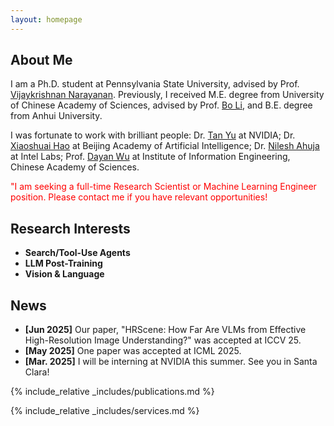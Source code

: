 ```yaml
---
layout: homepage
---
```


## About Me

I am a Ph.D. student at Pennsylvania State University, advised by Prof. [Vijaykrishnan Narayanan](https://sites.psu.edu/vijaykrishnannarayanan/). Previously, I received M.E. degree from University of Chinese Academy of Sciences, advised by Prof. [Bo Li](https://people.ucas.ac.cn/~iieLibo), and B.E. degree from Anhui University.

I was fortunate to work with brilliant people: Dr. [Tan Yu](https://sites.google.com/site/tanyuspersonalwebsite/) at NVIDIA; Dr. [Xiaoshuai Hao](https://scholar.google.com/citations?user=ui0lvY4AAAAJ) at Beijing Academy of Artificial Intelligence; Dr. [Nilesh Ahuja](https://scholar.google.com/citations?user=y9njJHAAAAAJ) at Intel Labs; Prof. [Dayan Wu](https://scholar.google.com/citations?user=O6g-IHsAAAAJ) at Institute of Information Engineering, Chinese Academy of Sciences.

<span style="color:red">"I am seeking a full-time Research Scientist or Machine Learning Engineer position. Please contact me if you have relevant opportunities!</span>

## Research Interests
- **Search/Tool-Use Agents**
- **LLM Post-Training**
- **Vision & Language**

## News
- **[Jun 2025]** Our paper, "HRScene: How Far Are VLMs from Effective High-Resolution Image Understanding?" was accepted at ICCV 25.
- **[May 2025]** One paper was accepted at ICML 2025.
- **[Mar. 2025]** I will be interning at NVIDIA this summer. See you in Santa Clara!

{% include_relative _includes/publications.md %}

{% include_relative _includes/services.md %}
